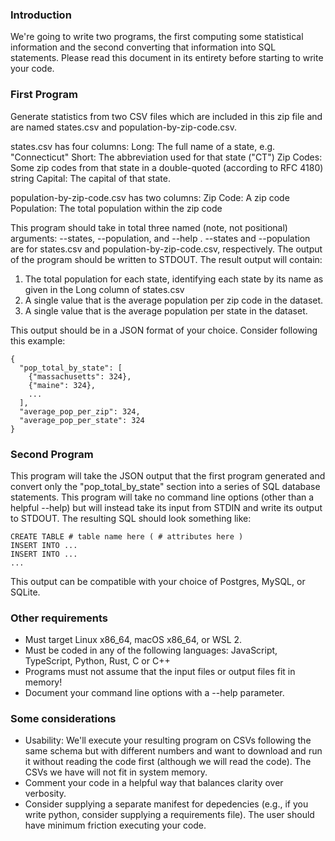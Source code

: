 ### Introduction

We're going to write two programs, the first computing some statistical information and the second converting that information into
SQL statements.  Please read this document in its entirety before starting to write your code.

### First Program
Generate statistics from two CSV files which are included in this zip file and are named states.csv and population-by-zip-code.csv.

states.csv has four columns:
  Long:  The full name of a state, e.g. "Connecticut"
  Short:  The abbreviation used for that state ("CT")
  Zip Codes:  Some zip codes from that state in a double-quoted (according to RFC 4180) string
  Capital:  The capital of that state.

population-by-zip-code.csv has two columns:
  Zip Code:  A zip code
  Population:  The total population within the zip code

This program should take in total three named (note, not positional) arguments: --states, --population, and --help .
--states and --population are for states.csv and population-by-zip-code.csv, respectively.  The output of the program should be
written to STDOUT.  The result output will contain:
  1. The total population for each state, identifying each state by its name as given in the Long column of states.csv
  2. A single value that is the average population per zip code in the dataset.
  3. A single value that is the average population per state in the dataset.

This output should be in a JSON format of your choice.  Consider following this example:
```
{
  "pop_total_by_state": [
    {"massachusetts": 324},
    {"maine": 324},
    ...
  ],
  "average_pop_per_zip": 324,
  "average_pop_per_state": 324
}
```

### Second Program
This program will take the JSON output that the first program generated and convert only the "pop_total_by_state" section into a
series of SQL database statements.  This program will take no command line options (other than a helpful --help) but will instead
take its input from STDIN and write its output to STDOUT.  The resulting SQL should look something like:
```
CREATE TABLE # table name here ( # attributes here )
INSERT INTO ...
INSERT INTO ...
...
```
This output can be compatible with your choice of Postgres, MySQL, or SQLite.

### Other requirements
- Must target Linux x86_64, macOS x86_64, or WSL 2.
- Must be coded in any of the following languages:  JavaScript, TypeScript, Python, Rust, C or C++
- Programs must not assume that the input files or output files fit in memory!
- Document your command line options with a --help parameter.

### Some considerations
- Usability:  We'll execute your resulting program on CSVs following the same schema but with different numbers and want
to download and run it without reading the code first (although we will read the code).  The CSVs we have will not fit
in system memory.
- Comment your code in a helpful way that balances clarity over verbosity.
- Consider supplying a separate manifest for depedencies (e.g., if you write python, consider supplying a requirements file).  The
user should have minimum friction executing your code.
